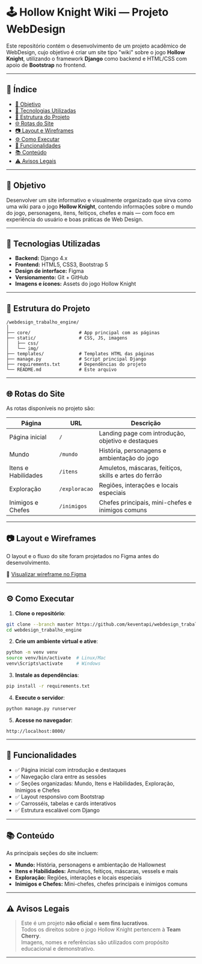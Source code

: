
# 🕹️ Hollow Knight Wiki — Projeto WebDesign

Este repositório contém o desenvolvimento de um projeto acadêmico de WebDesign, cujo objetivo é criar um site tipo "wiki" sobre o jogo **Hollow Knight**, utilizando o framework **Django** como backend e HTML/CSS com apoio de **Bootstrap** no frontend.

---

## 📄 Índice

- [🎯 Objetivo](#-objetivo)
- [🧠 Tecnologias Utilizadas](#-tecnologias-utilizadas)
- [📐 Estrutura do Projeto](#-estrutura-do-projeto)
- [🌐 Rotas do Site](#-rotas-do-site)
- [📷 Layout e Wireframes](#-layout-e-wireframes)
- [⚙️ Como Executar](#-como-executar)
- [📌 Funcionalidades](#-funcionalidades)
- [📚 Conteúdo](#-conteúdo)
- [⚠️ Avisos Legais](#️-avisos-legais)

---

## 🎯 Objetivo

Desenvolver um site informativo e visualmente organizado que sirva como uma wiki para o jogo **Hollow Knight**, contendo informações sobre o mundo do jogo, personagens, itens, feitiços, chefes e mais — com foco em experiência do usuário e boas práticas de Web Design.

---

## 🧠 Tecnologias Utilizadas

- **Backend:** Django 4.x
- **Frontend:** HTML5, CSS3, Bootstrap 5
- **Design de interface:** Figma
- **Versionamento:** Git + GitHub
- **Imagens e ícones:** Assets do jogo Hollow Knight

---

## 📐 Estrutura do Projeto

```
/webdesign_trabalho_engine/
│
├── core/                  # App principal com as páginas
├── static/                # CSS, JS, imagens
│   ├── css/
│   └── img/
├── templates/             # Templates HTML das páginas
├── manage.py              # Script principal Django
├── requirements.txt       # Dependências do projeto
└── README.md              # Este arquivo
```

---

## 🌐 Rotas do Site

As rotas disponíveis no projeto são:

| Página                 | URL            | Descrição                                               |
|------------------------|----------------|----------------------------------------------------------|
| Página inicial         | `/`            | Landing page com introdução, objetivo e destaques        |
| Mundo                  | `/mundo`       | História, personagens e ambientação do jogo              |
| Itens e Habilidades    | `/itens`       | Amuletos, máscaras, feitiços, skills e artes do ferrão   |
| Exploração             | `/exploracao`  | Regiões, interações e locais especiais                   |
| Inimigos e Chefes      | `/inimigos`    | Chefes principais, mini-chefes e inimigos comuns         |

---

## 📷 Layout e Wireframes

O layout e o fluxo do site foram projetados no Figma antes do desenvolvimento.

🔗 [Visualizar wireframe no Figma](https://www.figma.com/design/0wp0fUqoHksAeCDTFkCjrv/WebDesign---Wireframe-Fandom?node-id=0-1&t=OfjX8udqV08OwnxE-0) <!-- Substitua com o link real quando publicar -->

---

## ⚙️ Como Executar

1. **Clone o repositório**:

```bash
git clone --branch master https://github.com/keventapi/webdesign_trabalho_engine.git
cd webdesign_trabalho_engine
```

2. **Crie um ambiente virtual e ative**:

```bash
python -m venv venv
source venv/bin/activate  # Linux/Mac
venv\Scripts\activate     # Windows
```

3. **Instale as dependências**:

```bash
pip install -r requirements.txt
```

4. **Execute o servidor**:

```bash
python manage.py runserver
```

5. **Acesse no navegador**:

```
http://localhost:8000/
```

---

## 📌 Funcionalidades

- ✅ Página inicial com introdução e destaques
- ✅ Navegação clara entre as sessões
- ✅ Seções organizadas: Mundo, Itens e Habilidades, Exploração, Inimigos e Chefes
- ✅ Layout responsivo com Bootstrap
- ✅ Carrosséis, tabelas e cards interativos
- ✅ Estrutura escalável com Django

---

## 📚 Conteúdo

As principais seções do site incluem:

- **Mundo:** História, personagens e ambientação de Hallownest
- **Itens e Habilidades:** Amuletos, feitiços, máscaras, vessels e mais
- **Exploração:** Regiões, interações e locais especiais
- **Inimigos e Chefes:** Mini-chefes, chefes principais e inimigos comuns

---

## ⚠️ Avisos Legais

> Este é um projeto **não oficial** e **sem fins lucrativos**.  
> Todos os direitos sobre o jogo Hollow Knight pertencem à **Team Cherry**.  
> Imagens, nomes e referências são utilizados com propósito educacional e demonstrativo.

---
